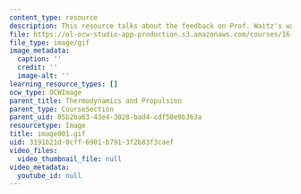 ```yaml
---
content_type: resource
description: This resource talks about the feedback on Prof. Waitz's way of teaching.
file: https://ol-ocw-studio-app-production.s3.amazonaws.com/courses/16-01-unified-engineering-i-ii-iii-iv-fall-2005-spring-2006/3191b21d0cff6901b7913f2b83f3caef_image001.gif
file_type: image/gif
image_metadata:
  caption: ''
  credit: ''
  image-alt: ''
learning_resource_types: []
ocw_type: OCWImage
parent_title: Thermodynamics and Propulsion
parent_type: CourseSection
parent_uid: 05b2ba63-43e4-3028-bad4-cdf50e0b363a
resourcetype: Image
title: image001.gif
uid: 3191b21d-0cff-6901-b791-3f2b83f3caef
video_files:
  video_thumbnail_file: null
video_metadata:
  youtube_id: null
---
```

